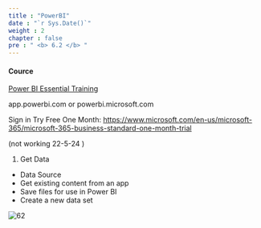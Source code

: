 ```yaml
---
title : "PowerBI"
date : "`r Sys.Date()`"
weight : 2
chapter : false
pre : " <b> 6.2 </b> "
---
```


#### Cource

[Power BI Essential Training](https://www.linkedin.com/learning/power-bi-essential-training-17362720/use-the-power-bi-data-hub?u=103729754)

app.powerbi.com or powerbi.microsoft.com

Sign in Try Free One Month: https://www.microsoft.com/en-us/microsoft-365/microsoft-365-business-standard-one-month-trial

(not working 22-5-24 )

1. Get Data

- Data Source
- Get existing content from an app
- Save files for use in Power BI
- Create a new data set

![62][1]



[1]: /projects/images/ba/62/1.png?featherlight=false&width=50pc
[2]: /projects/images/ba/62/2.png?featherlight=false&width=50pc
[3]: /projects/images/ba/62/3.png?featherlight=false&width=50pc
[4]: /projects/images/ba/62/4.png?featherlight=false&width=50pc
[5]: /projects/images/ba/62/5.png?featherlight=false&width=50pc
[6]: /projects/images/ba/62/6.png?featherlight=false&width=50pc
[7]: /projects/images/ba/62/7.png?featherlight=false&width=50pc
[8]: /projects/images/ba/62/8.png?featherlight=false&width=50pc
[9]: /projects/images/ba/62/9.png?featherlight=false&width=50pc
[10]: /projects/images/ba/62/10.png?featherlight=false&width=50pc
[11]: /projects/images/ba/62/11.png?featherlight=false&width=50pc
[12]: /projects/images/ba/62/12.png?featherlight=false&width=50pc
[13]: /projects/images/ba/62/13.png?featherlight=false&width=50pc
[14]: /projects/images/ba/62/14.png?featherlight=false&width=50pc
[15]: /projects/images/ba/62/15.png?featherlight=false&width=50pc
[16]: /projects/images/ba/62/16.png?featherlight=false&width=50pc
[17]: /projects/images/ba/62/17.png?featherlight=false&width=50pc
[18]: /projects/images/ba/62/18.png?featherlight=false&width=50pc
[19]: /projects/images/ba/62/19.png?featherlight=false&width=50pc
[20]: /projects/images/ba/62/20.png?featherlight=false&width=50pc
[21]: /projects/images/ba/62/21.png?featherlight=false&width=50pc


